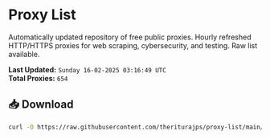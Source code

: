 # Proxy List

Automatically updated repository of free public proxies. Hourly refreshed HTTP/HTTPS proxies for web scraping, cybersecurity, and testing. Raw list available.

**Last Updated:** `Sunday 16-02-2025 03:16:49 UTC`  
**Total Proxies:** `654`

## 📥 Download
```bash
curl -O https://raw.githubusercontent.com/theriturajps/proxy-list/main/proxies.txt
